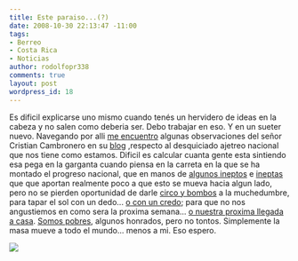 ```yaml
---
title: Este paraiso...(?)
date: 2008-10-30 22:13:47 -11:00
tags:
- Berreo
- Costa Rica
- Noticias
author: rodolfopr338
comments: true
layout: post
wordpress_id: 18
---
```


<!-- more -->
Es dificil explicarse uno mismo cuando tenés un hervidero de ideas en la cabeza y no salen como deberia ser. Debo trabajar en eso. Y en un sueter nuevo.
Navegando por alli [me encuentro](http://www.fusildechispas.com/2008/10/13/%c2%bfes-pecado-estar-harto/) algunas observaciones del señor Cristian Cambronero en su [blog](http://fusildechispas.com) ,respecto al desquiciado ajetreo nacional que nos tiene como estamos.
Dificil es calcular cuanta gente esta sintiendo esa pega en la garganta cuando piensa en la carreta en la que se ha montado el progreso nacional, que en manos de [algunos ineptos](http://www.fusildechispas.com/2008/10/20/paz-con-la-naturaleza-otro-cuento-chino/) e [ ineptas](http://www.nacion.com/ln_ee/2008/abril/16/sucesos1499749.html) que que aportan realmente poco a que esto se mueva hacia algun lado, pero no se pierden oportunidad de darle [circo y bombos](http://www.nacion.com/proa/2008/octubre/19/proa1736818.html) a la muchedumbre, para tapar el sol con un dedo... [o con un credo](http://ameliarueda.com/nuestra-voz/2008/10/30/obispo-peca-de-credulo); para que no nos angustiemos en como sera la proxima semana... [o nuestra proxima llegada a casa](http://www.aldia.cr/ad_ee/2008/octubre/31/nacionales1755622.html).
[Somos pobres](http://nacion.com/ln_ee/2008/octubre/31/economia1756854.html), algunos honrados, pero no tontos.
Simplemente la masa mueve a todo el mundo... menos a mi.
Eso espero.

[![](http://sinjeta.files.wordpress.com/2008/10/crisispesada2.jpg)](http://sinjeta.files.wordpress.com/2008/10/crisispesada2.jpg)

